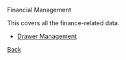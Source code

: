 Financial Management

This covers all the finance-related data.


* [Drawer Management](https://github.com/hmislk/hmis/wiki/Drawer-Management)


[Back](https://github.com/hmislk/hmis/wiki/Functions)